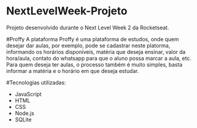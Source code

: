 # NextLevelWeek-Projeto
Projeto desenvolvido durante o Next Level Week 2 da Rocketseat.

#Proffy
A plataforma Proffy é uma plataforma de estudos, onde quem desejar dar aulas, por exemplo, pode se cadastrar neste platorma, informando os horários disponíveis, matéria que deseja ensinar, valor da hora/aula, contato do whatsapp para que o aluno possa marcar a aula, etc.
Para quem deseja ter aulas, o processo também é muito simples, basta informar a matéria e o horário em que deseja estudar.

#Tecnologias utilizadas:
* JavaScript
* HTML
* CSS
* Node.js
* SQLite
